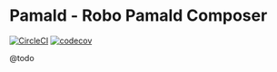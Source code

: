 # Pamald - Robo Pamald Composer

[![CircleCI](https://circleci.com/gh/Pamald/robo-pamald-composer/tree/1.x.svg?style=svg)](https://circleci.com/gh/Pamald/robo-pamald-composer/?branch=1.x)
[![codecov](https://codecov.io/gh/Pamald/robo-pamald-composer/branch/1.x/graph/badge.svg?token=Y6GIX9ovAG)](https://app.codecov.io/gh/Pamald/robo-pamald-composer/branch/1.x)


@todo
